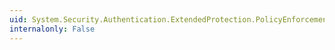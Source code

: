 ```yaml
---
uid: System.Security.Authentication.ExtendedProtection.PolicyEnforcement
internalonly: False
---
```

